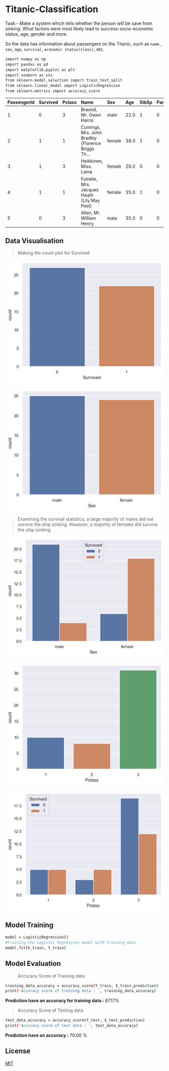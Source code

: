 # Titanic-Classification
Task:-
Make a system which tells whether the person will be save from sinking. What factors were most likely lead to success-socio-economic status, age, gender and more.

So the data has information about passengers on the Titanic, such as `name` , `sex`, `age`, `survival`, `economic status(class)`, etc.


```bash
import numpy as np
import pandas as pd
import matplotlib.pyplot as plt
import seaborn as sns
from sklearn.model_selection import train_test_split
from sklearn.linear_model import LogisticRegression
from sklearn.metrics import accuracy_score

```

| PassengerId  | Survived | Pclass | Name | Sex | Age | SibSp | Parch | Ticket | Fare | Cabin | Embarked |                                                            
| :--- | :--- |:--- | :--- | :--- | :--- | :--- | :--- | :--- | :--- | :--- |:--- |
| 1  | 0 | 3 | Braund, Mr. Owen Harris	| male | 22.0 | 1 | 0 | A/5 21171 | 7.2500 | NaN | S
| 2  | 1 | 1 | Cumings, Mrs. John Bradley (Florence Briggs Th... | female | 38.0 | 1 | 0 | PC 17599 | 71.2833 | C85 | C |
| 3  | 1 | 3 | Heikkinen, Miss. Laina | female | 26.0 | 0 | 0 | STON/023101282 | 7.9250 | NaN | S |
| 4  | 1 | 1 | Futrelle, Mrs. Jacques Heath (Lily May Peel) | female | 35.0 | 1 | 0 | 113803 | 53.1000 | C123 | S |
| 5  | 0 | 3 | Allen, Mr. William Henry	 | male | 35.0 | 0 | 0 | 373450 | 8.0500 | NaN | S |


## Data Visualisation
>Making the count plot for Survived

![Alt text](output01.png)

![Alt text](output02.png)

>Examining the survival statistics, a large majority of males did not survive the ship sinking. However, a majority of females did survive the ship sinking

![Alt text](output03.png)

![Alt text](output04.png)

![Alt text](output05.png)

## Model Training
```bash
model = LogisticRegression()
#training the Logistic Regression model with training data
model.fit(X_train, Y_train)
```
## Model Evaluation
>Accuracy Score of Training data
```bash
training_data_accuracy = accuracy_score(Y_train, X_train_prediction)
print('Accuracy score of training data : ', training_data_accuracy)
```
**Prediction have an accuracy for training data :** 87.17%  <!--~~(0.8717948717948718)~~-->




>Accuracy Score of Testing data
```bash
test_data_accuracy = accuracy_score(Y_test, X_test_prediction)
print('Accuracy score of test data : ', test_data_accuracy)
```
**Prediction have an accuracy :** 70.00 %   <!--(0.7)-->

## License

[MIT](https://choosealicense.com/licenses/mit/)
